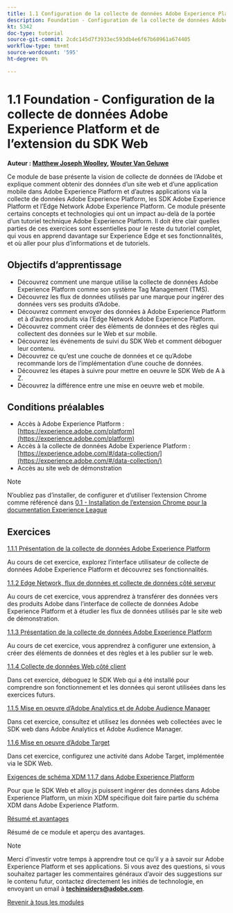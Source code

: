 ```yaml
---
title: 1.1 Configuration de la collecte de données Adobe Experience Platform et de l’extension du SDK Web
description: Foundation - Configuration de la collecte de données Adobe Experience Platform et de l’extension du SDK Web
kt: 5342
doc-type: tutorial
source-git-commit: 2cdc145d7f3933ec593db4e6f67b60961a674405
workflow-type: tm+mt
source-wordcount: '595'
ht-degree: 0%

---
```


# 1.1 Foundation - Configuration de la collecte de données Adobe Experience Platform et de l’extension du SDK Web

**Auteur : [Matthew Joseph Woolley](https://www.linkedin.com/in/matthewjwoolley/), [Wouter Van Geluwe](https://www.linkedin.com/in/woutervangeluwe/)**

Ce module de base présente la vision de collecte de données de l’Adobe et explique comment obtenir des données d’un site web et d’une application mobile dans Adobe Experience Platform et d’autres applications via la collecte de données Adobe Experience Platform, les SDK Adobe Experience Platform et l’Edge Network Adobe Experience Platform. Ce module présente certains concepts et technologies qui ont un impact au-delà de la portée d’un tutoriel technique Adobe Experience Platform. Il doit être clair quelles parties de ces exercices sont essentielles pour le reste du tutoriel complet, qui vous en apprend davantage sur Experience Edge et ses fonctionnalités, et où aller pour plus d’informations et de tutoriels.

## Objectifs d’apprentissage

- Découvrez comment une marque utilise la collecte de données Adobe Experience Platform comme son système Tag Management (TMS).
- Découvrez les flux de données utilisés par une marque pour ingérer des données vers ses produits d’Adobe.
- Découvrez comment envoyer des données à Adobe Experience Platform et à d’autres produits via l’Edge Network Adobe Experience Platform.
- Découvrez comment créer des éléments de données et des règles qui collectent des données sur le Web et sur mobile.
- Découvrez les événements de suivi du SDK Web et comment déboguer leur contenu.
- Découvrez ce qu’est une couche de données et ce qu’Adobe recommande lors de l’implémentation d’une couche de données.
- Découvrez les étapes à suivre pour mettre en oeuvre le SDK Web de A à Z.
- Découvrez la différence entre une mise en oeuvre web et mobile.

## Conditions préalables

- Accès à Adobe Experience Platform : [https://experience.adobe.com/platform](https://experience.adobe.com/platform)
- Accès à la collecte de données Adobe Experience Platform : [https://experience.adobe.com/#/data-collection/](https://experience.adobe.com/#/data-collection/)
- Accès au site web de démonstration

>[!NOTE]
>
>N’oubliez pas d’installer, de configurer et d’utiliser l’extension Chrome comme référencé dans [0.1 - Installation de l’extension Chrome pour la documentation Experience League](../../gettingstarted/gettingstarted/ex1.md)

## Exercices

[1.1.1 Présentation de la collecte de données Adobe Experience Platform](./ex1.md)

Au cours de cet exercice, explorez l’interface utilisateur de collecte de données Adobe Experience Platform et découvrez ses fonctionnalités.

[1.1.2 Edge Network, flux de données et collecte de données côté serveur](./ex2.md)

Au cours de cet exercice, vous apprendrez à transférer des données vers des produits Adobe dans l’interface de collecte de données Adobe Experience Platform et à étudier les flux de données utilisés par le site web de démonstration.

[1.1.3 Présentation de la collecte de données Adobe Experience Platform](./ex3.md)

Au cours de cet exercice, vous apprendrez à configurer une extension, à créer des éléments de données et des règles et à les publier sur le web.

[1.1.4 Collecte de données Web côté client](./ex4.md)

Dans cet exercice, déboguez le SDK Web qui a été installé pour comprendre son fonctionnement et les données qui seront utilisées dans les exercices futurs.

[1.1.5 Mise en oeuvre d’Adobe Analytics et de Adobe Audience Manager](./ex5.md)

Dans cet exercice, consultez et utilisez les données web collectées avec le SDK web dans Adobe Analytics et Adobe Audience Manager.

[1.1.6 Mise en oeuvre d’Adobe Target](./ex6.md)

Dans cet exercice, configurez une activité dans Adobe Target, implémentée via le SDK Web.

[Exigences de schéma XDM 1.1.7 dans Adobe Experience Platform](./ex7.md)

Pour que le SDK Web et alloy.js puissent ingérer des données dans Adobe Experience Platform, un mixin XDM spécifique doit faire partie du schéma XDM dans Adobe Experience Platform.

[Résumé et avantages](./summary.md)

Résumé de ce module et aperçu des avantages.

>[!NOTE]
>
>Merci d’investir votre temps à apprendre tout ce qu’il y a à savoir sur Adobe Experience Platform et ses applications. Si vous avez des questions, si vous souhaitez partager les commentaires généraux d’avoir des suggestions sur le contenu futur, contactez directement les initiés de technologie, en envoyant un email à **techinsiders@adobe.com**.

[Revenir à tous les modules](../../../overview.md)
